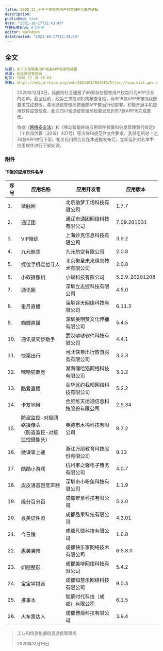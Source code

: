 ```yaml
---
title: 2020_12_关于下架侵害用户权益APP名单的通报
description:
published: true
date: "2021-10-17T11:43:49"
特殊标签标记: #无标签
editor: markdown
dateCreated: "2021-10-17T11:43:49"
---
```


## 全文

```YAML
标题: 关于下架侵害用户权益APP名单的通报
来源: 信息通信管理局
时间: 2020-12-16 15:03
链接: https://web.archive.org/web/20211017034415/https://wap.miit.gov.cn/gyhxxhb/jgsj/xxtxglj/APPqhyhqyzxzzxd/tzgg/art/2020/art_bb0fb3dbdd9e47b1888850dae9c59df1.html
```

> 2020年12月3日，我部向社会通报了60家存在侵害用户权益行为APP企业的名单。截至目前，经第三方检测机构核查复检，尚有19款APP未按照我部要求完成整改。各地通信管理局按我部APP整治行动部署，积极开展手机应用软件监督检查，此次四川省通信管理局检查发现仍有7款APP未完成整改。
>
> 依据《[网络安全法](/rule/普通法律/中华人民共和国网络安全法.md)》和《移动智能终端应用软件预置和分发管理暂行规定》（工信部信管〔2016〕407号）等法律和规范性文件要求，我部组织对上述26款APP进行下架。相关应用商店应在本通报发布后，立即组织对名单中应用软件进行下架处理。

### 附件

#### 下架的应用软件名单

| 序号 | 应用名称                                               | 应用开发者                       | 应用版本       |
| ---- | ------------------------------------------------------ | -------------------------------- | -------------- |
| 1.   | 微脉圈                                                 | 北京助梦工场科技有限公司         | 1.7.7          |
| 2.   | 通辽团                                                 | 通辽市通团网络科技有限公司       | 7.09.201031    |
| 3.   | VIP陪练                                                | 上海妙克信息科技有限公司         | 3.9.2          |
| 4.   | 九元航空                                               | 九元航空有限公司                 | 2.0.8          |
| 5.   | 探位手机定位寻人                                       | 北京聚量未来信息技术有限公司     | 2.0.8          |
| 6.   | 小蚁摄像机                                             | 小蚁科技有限公司                 | 5.2.9_20201208 |
| 7.   | 通讯圈                                                 | 深圳立志捷科技有限公司           | 4.5.0          |
| 8.   | 蜜月直播                                               | 深圳谷天网络科技有限公司         | 6.11.3         |
| 9.   | 蝴蝶直播                                               | 深圳美明赞文化传播有限公司       | 5.4.5          |
| 10.  | 通讯录同步助手                                         | 武汉哒哒软件科技有限公司         | 4.4.1          |
| 11.  | 快票出行                                               | 河北快票出行旅游服务有限公司     | 3.3.3          |
| 12.  | 嘿哈猫健身                                             | 湖南嘿哈猫网络科技有限公司       | 3.1.2          |
| 13.  | 酷爱直播                                               | 金华就约我吧网络科技有限公司     | 5.2.2          |
| 14.  | 卡友地带                                               | 合肥维天运通信息科技股份有限公司 | 2.9.34         |
| 15.  | 防盗监控-对接网络摄像头<br>（防盗监控-对接监控摄像头） | 英德市木棉科技有限公司           | 8.7.2          |
| 16.  | 微课掌上通                                             | 浙江万朋教育科技股份有限公司     | 9.13           |
| 17.  | 酷酷小游戏                                             | 杭州家之馨电子商务有限公司       | 4.0.7          |
| 18.  | 皮皮语音包变声器                                       | 深圳市小粉鱼科技有限公司         | 1.1.9          |
| 19.  | 缘分百分百                                             | 成都雍景科技有限公司             | 5.2.0          |
| 20.  | 最美证件照                                             | 成都品果科技有限公司             | 4.3.01         |
| 21.  | 今日赚                                                 | 成都凡微科技有限公司             | 1.6.8          |
| 22.  | 惠装装修                                               | 成都快乐家网络技术有限公司       | 6.5.8.0        |
| 23.  | 如丽整形                                               | 成都美哆网络科技有限公司         | 5.4.2          |
| 24.  | 宝宝学拼音                                             | 成都知慧乐网络科技有限公司       | 9.0.3          |
| 25.  | 推事本                                                 | 智慕时代科技（成都）有限公司     | 6.1.5          |
| 26.  | 火车票达人                                             | 成都博煜科技有限公司             | 3.9.4          |

> 工业和信息化部信息通信管理局
>
> 2020年12月16日
